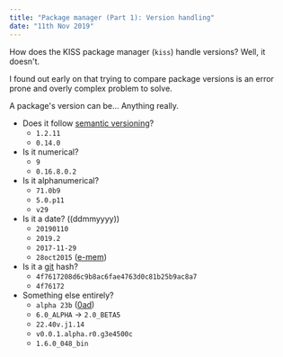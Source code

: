 ```yaml
---
title: "Package manager (Part 1): Version handling"
date: "11th Nov 2019"
---
```


How does the KISS package manager (`kiss`) handle versions? Well, it doesn't.

I found out early on that trying to compare package versions is an error prone and overly complex problem to solve.

A package's version can be... Anything really.

- Does it follow [semantic versioning](https://semver.org/)?
    - `1.2.11`
    - `0.14.0`
- Is it numerical?
    - `9`
    - `0.16.8.0.2`
- Is it alphanumerical?
    - `71.0b9`
    - `5.0.p11`
    - `v29`
- Is it a date? ((ddmmyyyy))
    - `20190110`
    - `2019.2`
    - `2017-11-29`
    - `28oct2015` ([e-mem](https://repology.org/project/e-mem/versions))
- Is it a [git](https://git-scm.com/) hash?
    - `4f7617208d6c9b8ac6fae4763d0c81b25b9ac8a7`
    - `4f76172`
- Something else entirely?
    - `alpha 23b` ([0ad](https://repology.org/project/0ad/versions))
    - `6.0_ALPHA` -> `2.0_BETA5`
    - `22.40v.j1.14`
    - `v0.0.1.alpha.r0.g3e4500c`
    - `1.6.0_048_bin`
